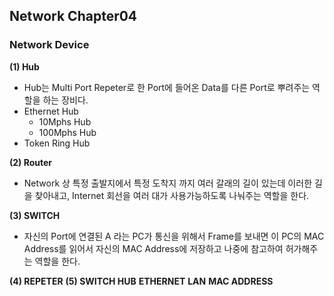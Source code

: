 ## Network Chapter04
### Network Device 
**(1) Hub**
 - Hub는 Multi Port Repeter로 한 Port에 들어온 Data를 다른 Port로 뿌려주는 역할을 하는 장비다. 
  - Ethernet Hub 
    - 10Mphs  Hub 
    - 100Mphs Hub  
  - Token Ring Hub 
     
**(2) Router**
 - Network 상 특정 출발지에서 특정 도착지 까지 여러 갈래의 길이 있는데 이러한 길을 찾아내고, Internet 회선을 여러 대가 사용가능하도록 나눠주는 역할을 한다. 
 
**(3) SWITCH**
 - 자신의 Port에 연결된 A 라는 PC가 통신을 위해서 Frame를 보내면 이 PC의 MAC Address를 읽어서 자신의 MAC Address에 저장하고 나중에 참고하여 허가해주는 역할을 한다. 
    
**(4) REPETER**
**(5) SWITCH HUB**
**ETHERNET**
**LAN**
**MAC ADDRESS**

